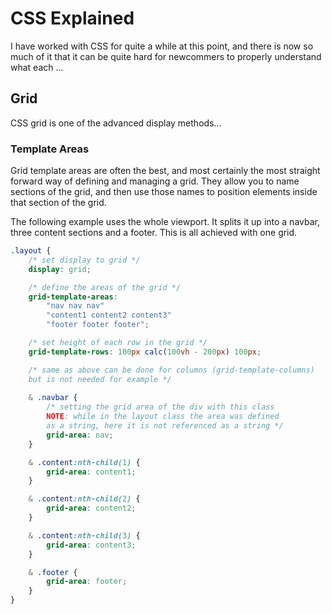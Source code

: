 # CSS Explained

I have worked with CSS for quite a while at this point, and there is now so much of it that it can be quite hard for newcommers to properly understand what each ...

## Grid

CSS grid is one of the advanced display methods...

### Template Areas

Grid template areas are often the best, and most certainly the most straight forward way of defining and managing a grid. They allow you to name sections of the grid, and then use those names to position elements inside that section of the grid.

The following example uses the whole viewport. It splits it up into a navbar, three content sections and a footer. This is all achieved with one grid.

```css
.layout {
    /* set display to grid */
    display: grid;

    /* define the areas of the grid */
    grid-template-areas: 
        "nav nav nav"
        "content1 content2 content3"
        "footer footer footer";

    /* set height of each row in the grid */
    grid-template-rows: 100px calc(100vh - 200px) 100px;

    /* same as above can be done for columns (grid-template-columns)
    but is not needed for example */
    
    & .navbar {
        /* setting the grid area of the div with this class
        NOTE: while in the layout class the area was defined
        as a string, here it is not referenced as a string */
        grid-area: nav;
    }

    & .content:nth-child(1) {
        grid-area: content1;
    }

    & .content:nth-child(2) {
        grid-area: content2;
    }

    & .content:nth-child(3) {
        grid-area: content3;
    }

    & .footer {
        grid-area: footer;
    }
}
```
